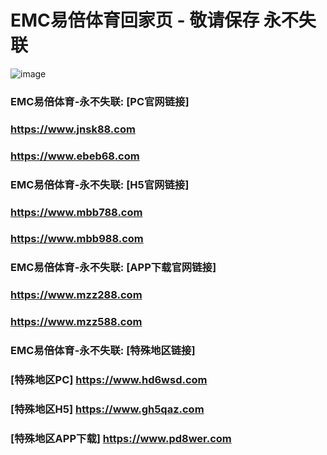 # EMC易倍体育回家页 - 敬请保存 永不失联
![image](https://github.com/emc00123/emc00123/assets/161131716/7c9a2641-80ea-4bcf-9aa9-06c69f78449d)


### EMC易倍体育-永不失联:  [PC官网链接]
### <https://www.jnsk88.com>
### <https://www.ebeb68.com>
### EMC易倍体育-永不失联:  [H5官网链接]
### <https://www.mbb788.com>
### <https://www.mbb988.com>
### EMC易倍体育-永不失联:  [APP下载官网链接]
### <https://www.mzz288.com>
### <https://www.mzz588.com>
### EMC易倍体育-永不失联:  [特殊地区链接]
### [特殊地区PC] <https://www.hd6wsd.com>
### [特殊地区H5] <https://www.gh5qaz.com>
### [特殊地区APP下载] <https://www.pd8wer.com>
<!--
**emc00123/emc00123** is a ✨ _special_ ✨ repository because its `README.md` (this file) appears on your GitHub profile.

Here are some ideas to get you started:

- 🔭 I’m currently working on ...
- 🌱 I’m currently learning ...
- 👯 I’m looking to collaborate on ...
- 🤔 I’m looking for help with ...
- 💬 Ask me about ...
- 📫 How to reach me: ...
- 😄 Pronouns: ...
- ⚡ Fun fact: ...
-->
